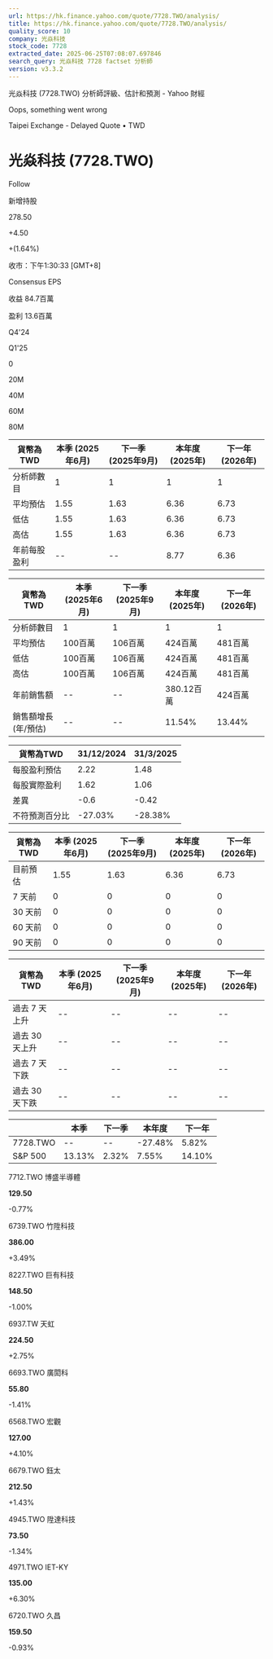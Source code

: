 ```yaml
---
url: https://hk.finance.yahoo.com/quote/7728.TWO/analysis/
title: https://hk.finance.yahoo.com/quote/7728.TWO/analysis/
quality_score: 10
company: 光焱科技
stock_code: 7728
extracted_date: 2025-06-25T07:08:07.697846
search_query: 光焱科技 7728 factset 分析師
version: v3.3.2
---
```


光焱科技 (7728.TWO) 分析師評級、估計和預測 - Yahoo 財經


Oops, something went wrong

 

Taipei Exchange - Delayed Quote • TWD 

# 光焱科技 (7728.TWO)

Follow

 

新增持股

278.50

+4.50

+(1.64%)

收市：下午1:30:33 [GMT+8]

Consensus EPS

收益 84.7百萬

盈利 13.6百萬

Q4'24

Q1'25

0

20M

40M

60M

80M

| 貨幣為TWD | 本季 (2025年6月) | 下一季 (2025年9月) | 本年度 (2025年) | 下一年 (2026年) |
| --- | --- | --- | --- | --- |
| 分析師數目 | 1 | 1 | 1 | 1 |
| 平均預估 | 1.55 | 1.63 | 6.36 | 6.73 |
| 低估 | 1.55 | 1.63 | 6.36 | 6.73 |
| 高估 | 1.55 | 1.63 | 6.36 | 6.73 |
| 年前每股盈利 | -- | -- | 8.77 | 6.36 |

| 貨幣為TWD | 本季 (2025年6月) | 下一季 (2025年9月) | 本年度 (2025年) | 下一年 (2026年) |
| --- | --- | --- | --- | --- |
| 分析師數目 | 1 | 1 | 1 | 1 |
| 平均預估 | 100百萬 | 106百萬 | 424百萬 | 481百萬 |
| 低估 | 100百萬 | 106百萬 | 424百萬 | 481百萬 |
| 高估 | 100百萬 | 106百萬 | 424百萬 | 481百萬 |
| 年前銷售額 | -- | -- | 380.12百萬 | 424百萬 |
| 銷售額增長 (年/預估) | -- | -- | 11.54% | 13.44% |

| 貨幣為TWD | 31/12/2024 | 31/3/2025 |
| --- | --- | --- |
| 每股盈利預估 | 2.22 | 1.48 |
| 每股實際盈利 | 1.62 | 1.06 |
| 差異 | -0.6 | -0.42 |
| 不符預測百分比 | -27.03% | -28.38% |

| 貨幣為TWD | 本季 (2025年6月) | 下一季 (2025年9月) | 本年度 (2025年) | 下一年 (2026年) |
| --- | --- | --- | --- | --- |
| 目前預估 | 1.55 | 1.63 | 6.36 | 6.73 |
| 7 天前 | 0 | 0 | 0 | 0 |
| 30 天前 | 0 | 0 | 0 | 0 |
| 60 天前 | 0 | 0 | 0 | 0 |
| 90 天前 | 0 | 0 | 0 | 0 |

| 貨幣為TWD | 本季 (2025年6月) | 下一季 (2025年9月) | 本年度 (2025年) | 下一年 (2026年) |
| --- | --- | --- | --- | --- |
| 過去 7 天上升 | -- | -- | -- | -- |
| 過去 30 天上升 | -- | -- | -- | -- |
| 過去 7 天下跌 | -- | -- | -- | -- |
| 過去 30 天下跌 | -- | -- | -- | -- |

|  | 本季 | 下一季 | 本年度 | 下一年 |
| --- | --- | --- | --- | --- |
| 7728.TWO | -- | -- | -27.48% | 5.82% |
| S&P 500 | 13.13% | 2.32% | 7.55% | 14.10% |

7712.TWO  博盛半導體

**129.50**

-0.77%

6739.TWO  竹陞科技

**386.00**

+3.49%

8227.TWO  巨有科技

**148.50**

-1.00%

6937.TW  天虹

**224.50**

+2.75%

6693.TWO  廣閎科

**55.80**

-1.41%

6568.TWO  宏觀

**127.00**

+4.10%

6679.TWO  鈺太

**212.50**

+1.43%

4945.TWO  陞達科技

**73.50**

-1.34%

4971.TWO  IET-KY

**135.00**

+6.30%

6720.TWO  久昌

**159.50**

-0.93%